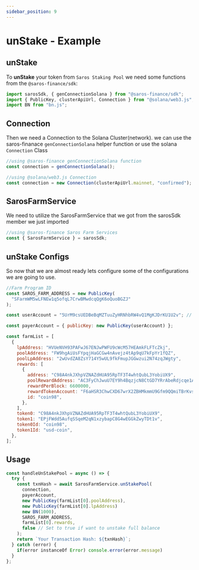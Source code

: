 ```yaml
---
sidebar_position: 9
---
```


# unStake - Example

## unStake

To **unStake** your token from `Saros Staking Pool` we need some functions from the `@saros-finance/sdk`:

```js
import sarosSdk, { genConnectionSolana } from "@saros-finance/sdk";
import { PublicKey, clusterApiUrl, Connection } from "@solana/web3.js";
import BN from "bn.js";
```

## Connection

Then we need a Connection to the Solana Cluster(network). we can use the saros-finanace `genConnectionSolana` helper function or use the solana `Connection` Class

```js
//using @saros-finance genConnectionSolana function
const connection = genConnectionSolana();

//using @solana/web3.js Connection
const connection = new Connection(clusterApiUrl.mainnet, "confirmed");
```

## SarosFarmService

We need to utilize the SarosFarmService that we got from the sarosSdk member we just imported

```js
//using @saros-finance Saros Farm Services
const { SarosFarmService } = sarosSdk;
```

## unStake Configs

So now that we are almost ready lets configure some of the configurations we are going to use.

```js
//Farm Program ID
const SAROS_FARM_ADDRESS = new PublicKey(
  "SFarmWM5wLFNEw1q5ofqL7CrwBMwdcqQgK6oQuoBGZJ"
);

const userAccount = "5UrM9csUEDBeBqMZTuuZyHRNhbRW4vQ1MgKJDrKU1U2v"; // owner address

const payerAccount = { publicKey: new PublicKey(userAccount) };

const farmList = [
  {
    lpAddress: "HVUeNVH93PAFwJ67ENJwPWFU9cWcM57HEAmkFLFTcZkj",
    poolAddress: "FW9hgAiUsFYpqjHaGCGw4nAvejz4tAp9qU7kFpYr1fQZ",
    poolLpAddress: "2wUvdZA8ZsY714Y5wUL9fkFmupJGGwzui2N74zqJWgty",
    rewards: [
      {
        address: "C98A4nkJXhpVZNAZdHUA95RpTF3T4whtQubL3YobiUX9",
        poolRewardAddress: "AC3FyChJwuU7EY9h4BqzjcN8CtGD7YRrAbeRdjcqe1AW",
        rewardPerBlock: 6600000,
        rewardTokenAccount: "F6aHSR3ChwCXD67wrX2ZBHMkmmU9Gfm9QQmiTBrKvsmJ",
        id: "coin98",
      },
    ],
    token0: "C98A4nkJXhpVZNAZdHUA95RpTF3T4whtQubL3YobiUX9",
    token1: "EPjFWdd5AufqSSqeM2qN1xzybapC8G4wEGGkZwyTDt1v",
    token0Id: "coin98",
    token1Id: "usd-coin",
  },
];
```

## Usage

```js
const handleUnStakePool = async () => {
  try {
    const txnHash = await SarosFarmService.unStakePool(
      connection,
      payerAccount,
      new PublicKey(farmList[0].poolAddress),
      new PublicKey(farmList[0].lpAddress)
      new BN(1000),
      SAROS_FARM_ADDRESS,
      farmList[0].rewards,
      false // Set to true if want to unstake full balance
    );
    return `Your Transaction Hash: ${txnHash}`;
  } catch (error) {
    if(error instanceOf Error) console.error(error.message)
  }
};
```
